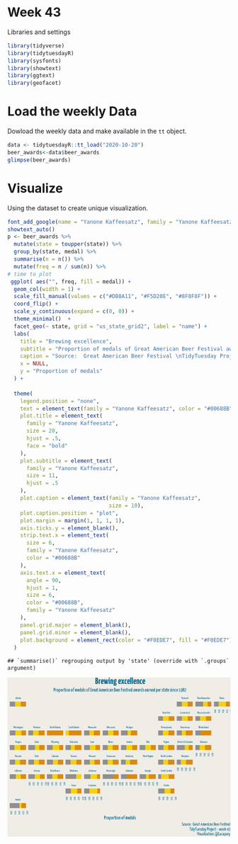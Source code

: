 Week 43
================

Libraries and settings

``` r
library(tidyverse)
library(tidytuesdayR)
library(sysfonts)
library(showtext)
library(ggtext)
library(geofacet)
```

# Load the weekly Data

Dowload the weekly data and make available in the `tt` object.

``` r
data <- tidytuesdayR::tt_load("2020-10-20")
beer_awards<-data$beer_awards
glimpse(beer_awards)
```

# Visualize

Using the dataset to create unique visualization.

``` r
font_add_google(name = "Yanone Kaffeesatz", family = "Yanone Kaffeesatz")
showtext_auto()
p <- beer_awards %>%
  mutate(state = toupper(state)) %>%
  group_by(state, medal) %>%
  summarise(n = n()) %>%
  mutate(freq = n / sum(n)) %>% 
# time to plot
 ggplot( aes("", freq, fill = medal)) +
  geom_col(width = 1) +
  scale_fill_manual(values = c("#DB8A11", "#F5D20E", "#8F8F8F")) +
  coord_flip() +
  scale_y_continuous(expand = c(0, 0)) +
  theme_minimal()  +
  facet_geo(~ state, grid = "us_state_grid2", label = "name") +
  labs(
    title = "Brewing excellence",
    subtitle = "Proportion of medals of Great American Beer Festival awards earned per state since 1987",
    caption = "Source:  Great American Beer Festival \nTidyTuesday Project - week 43 \nVisualization: @Lacapary",
    x = NULL,
    y = "Proportion of medals"
  ) +
  
  theme(
    legend.position = "none",
    text = element_text(family = "Yanone Kaffeesatz", color = "#00688B"),
    plot.title = element_text(
      family = "Yanone Kaffeesatz",
      size = 20,
      hjust = .5,
      face = "bold"
    ),
    plot.subtitle = element_text(
      family = "Yanone Kaffeesatz",
      size = 11,
      hjust = .5
    ),
    plot.caption = element_text(family = "Yanone Kaffeesatz",
                                size = 10),
    plot.caption.position = "plot",
    plot.margin = margin(1, 1, 1, 1),
    axis.ticks.y = element_blank(),
    strip.text.x = element_text(
      size = 6,
      family = "Yanone Kaffeesatz",
      color = "#00688B"
    ),
    axis.text.x = element_text(
      angle = 90,
      hjust = 1,
      size = 6,
      color = "#00688B",
      family = "Yanone Kaffeesatz"
    ),
    panel.grid.major = element_blank(),
    panel.grid.minor = element_blank(),
    plot.background = element_rect(color = "#F0EDE7", fill = "#F0EDE7")
  )
```

    ## `summarise()` regrouping output by 'state' (override with `.groups` argument)

![](README_figs/README-Brewing%20-1.png)<!-- -->
